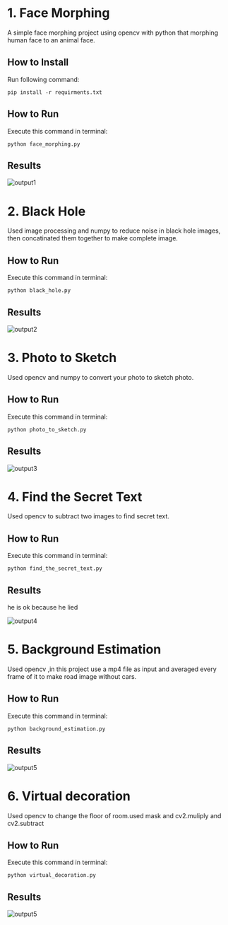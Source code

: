 # 1. Face Morphing
A simple face morphing project using opencv with python that morphing human face to an animal face.

## How to Install
Run following command:
```
pip install -r requirments.txt
```
## How to Run
Execute this command in terminal:
```
python face_morphing.py
```
## Results
![output1](output/face_morphing.jpg)


# 2. Black Hole
Used image processing and numpy to reduce noise in black hole images, then concatinated them together to make complete image.

## How to Run
Execute this command in terminal:
```
python black_hole.py
```
## Results
![output2](output/black_hole.jpg)


# 3. Photo to Sketch
Used opencv and numpy to convert  your photo to sketch photo.

## How to Run
Execute this command in terminal:
```
python photo_to_sketch.py
```
## Results
![output3](output/photo_to_sketch.jpg)


# 4. Find the Secret Text
Used opencv to subtract two images to find secret text.

## How to Run
Execute this command in terminal:
```
python find_the_secret_text.py
```
## Results
he is ok because he lied

![output4](output/secret_text.jpg)


# 5. Background Estimation
Used opencv ,in this project use a mp4 file as input and averaged every frame of it to make road image without cars.

## How to Run
Execute this command in terminal:
```
python background_estimation.py
```
## Results
![output5](output/background_estimation.jpg)


# 6. Virtual decoration
Used opencv to change the floor of room.used mask and cv2.muliply and cv2.subtract

## How to Run
Execute this command in terminal:
```
python virtual_decoration.py
```
## Results
![output5](output/virtual_decoration.jpg)
